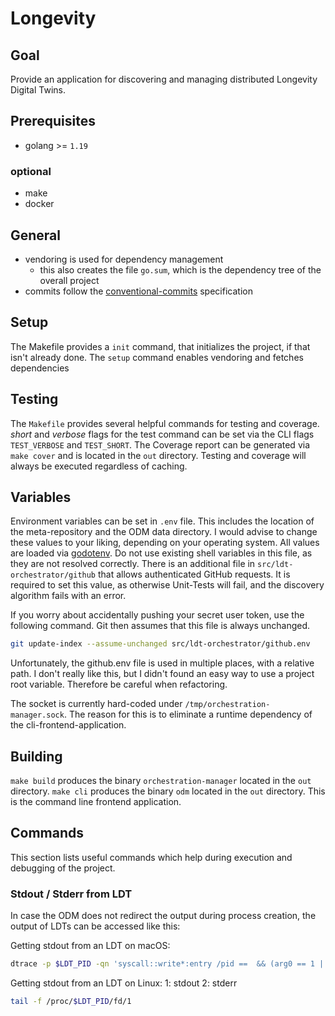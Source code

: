 # Longevity

## Goal

Provide an application for discovering and managing distributed Longevity Digital Twins.

## Prerequisites

- golang >= `1.19`

### optional

- make
- docker

## General

- vendoring is used for dependency management
  - this also creates the file `go.sum`, which is the dependency tree of the overall project
- commits follow the [conventional-commits](https://www.conventionalcommits.org/en/v1.0.0/#summary) specification

## Setup

The Makefile provides a `init` command, that initializes the project, if that isn't already done. The `setup` command enables vendoring and fetches dependencies

## Testing

The `Makefile` provides several helpful commands for testing and coverage. _short_ and _verbose_ flags for the test command can be set via the CLI flags `TEST_VERBOSE` and `TEST_SHORT`. 
The Coverage report can be generated via `make cover` and is located in the `out` directory.
Testing and coverage will always be executed regardless of caching.

## Variables

Environment variables can be set in `.env` file. This includes the location of the meta-repository and the ODM data directory. I would advise to change these values to your liking, depending on your operating system. All values are loaded via [godotenv](https://github.com/joho/godotenv). Do not use existing shell variables in this file, as they are not resolved correctly.
There is an additional file in `src/ldt-orchestrator/github` that allows authenticated GitHub requests. It is required to set this value, as otherwise Unit-Tests will fail, and the discovery algorithm fails with an error. 

If you worry about accidentally pushing your secret user token, use the following command. Git then assumes that this file is always unchanged.

```bash
git update-index --assume-unchanged src/ldt-orchestrator/github.env
```

Unfortunately, the github.env file is used in multiple places, with a relative path. I don't really like this, but I didn't found an easy way to use a project root variable. Therefore be careful when refactoring.

The socket is currently hard-coded under `/tmp/orchestration-manager.sock`. The reason for this is to eliminate a runtime dependency of the cli-frontend-application.

## Building

`make build` produces the binary `orchestration-manager` located in the `out` directory.
`make cli` produces the binary `odm` located in the `out` directory. This is the command line frontend application.

## Commands

This section lists useful commands which help during execution and debugging of the project.

### Stdout / Stderr from LDT

In case the ODM does not redirect the output during process creation, the output of LDTs can be accessed like this:

Getting stdout from an LDT on macOS:
```bash
dtrace -p $LDT_PID -qn 'syscall::write*:entry /pid ==  && (arg0 == 1 || arg0 == 2)/ { printf(%s, copyinstr(arg1, arg2)); }'
```

Getting stdout from an LDT on Linux:
1: stdout
2: stderr
```bash
tail -f /proc/$LDT_PID/fd/1
```